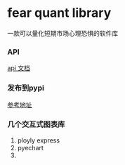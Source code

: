 
# fear quant library
一款可以量化短期市场心理恐惧的软件库

### API
[api 文档](apidocs.md)


### 发布到pypi

[参考地址](https://github.com/jscrapy/mydoc/blob/master/pypi.md)

### 几个交互式图表库

1. ployly express
2. pyechart
3. 